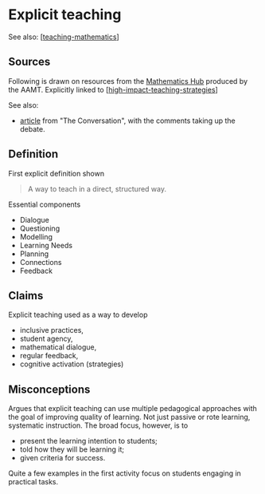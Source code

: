 # Explicit teaching

See also: [[teaching-mathematics]]

## Sources

Following is drawn on resources from the [Mathematics Hub](https://www.mathematicshub.edu.au/) produced by the AAMT.  Explicitly linked to [[high-impact-teaching-strategies]]

See also:

- [article](https://theconversation.com/explainer-what-is-explicit-instruction-and-how-does-it-help-children-learn-115144) from "The Conversation", with the comments taking up the debate.

## Definition

First explicit definition shown
> A way to teach in a direct, structured way.

Essential components

- Dialogue 
- Questioning
- Modelling 
- Learning Needs 
- Planning
- Connections
- Feedback

## Claims

Explicit teaching used as a way to develop

- inclusive practices,
- student agency,
- mathematical dialogue,
- regular feedback,
- cognitive activation (strategies)

## Misconceptions

Argues that explicit teaching can use multiple pedagogical approaches with the goal of improving quality of learning. Not just passive or rote learning, systematic instruction. The broad focus, however, is to

- present the learning intention to students;
- told how they will be learning it;
- given criteria for success.

Quite a few examples in the first activity focus on students engaging in practical tasks.


[//begin]: # "Autogenerated link references for markdown compatibility"
[teaching-mathematics]: teaching-mathematics "Teaching Mathematics"
[high-impact-teaching-strategies]: ../high-impact-teaching-strategies "High impact teaching strategies"
[//end]: # "Autogenerated link references"